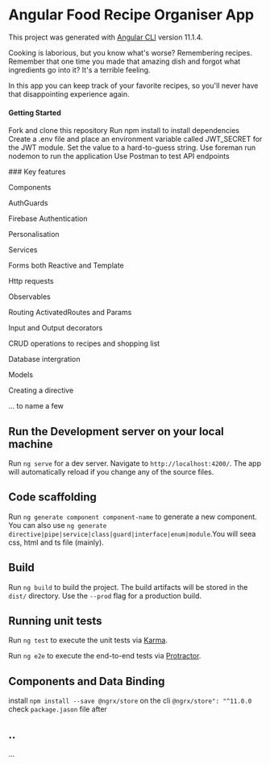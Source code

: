 # Angular Food Recipe Organiser App

This project was generated with [Angular CLI](https://github.com/angular/angular-cli) version 11.1.4.

Cooking is laborious, but you know what's worse? Remembering recipes. Remember that one time you made that amazing dish and forgot what ingredients go into it? It's a terrible feeling.

In this app you can keep track of your favorite recipes, so you'll never have that disappointing experience again.

#### Getting Started
Fork and clone this repository
Run npm install to install dependencies
Create a .env file and place an environment variable called JWT_SECRET for the JWT module. Set the value to a hard-to-guess string.
Use foreman run nodemon to run the application
Use Postman to test API endpoints

### Key features

Components

AuthGuards

Firebase Authentication

Personalisation

Services

Forms both Reactive and Template

Http requests

Observables

Routing ActivatedRoutes and Params

Input and Output decorators

CRUD operations to recipes and shopping list

Database intergration

Models

Creating a directive

... to name a few

## Run the Development server on your local machine

Run `ng serve` for a dev server. Navigate to `http://localhost:4200/`. The app will automatically reload if you change any of the source files.

## Code scaffolding

Run `ng generate component component-name` to generate a new component. You can also use `ng generate directive|pipe|service|class|guard|interface|enum|module`.You will seea css, html and ts file (mainly).

## Build

Run `ng build` to build the project. The build artifacts will be stored in the `dist/` directory. Use the `--prod` flag for a production build.

## Running unit tests

Run `ng test` to execute the unit tests via [Karma](https://karma-runner.github.io).

Run `ng e2e` to execute the end-to-end tests via [Protractor](http://www.protractortest.org/).

## Components and Data Binding
install
`npm install --save @ngrx/store` on the cli
`@ngrx/store": "^11.0.0` check `package.jason` file after


## ..

...
